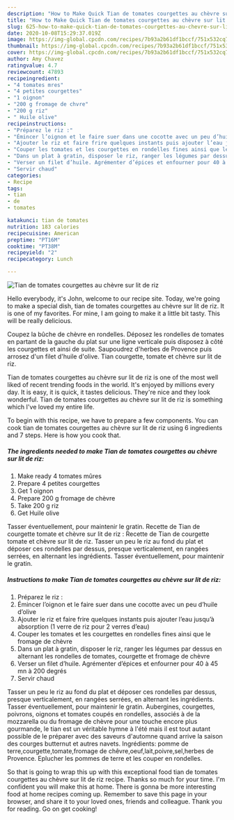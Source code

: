 ```yaml
---
description: "How to Make Quick Tian de tomates courgettes au chèvre sur lit de riz"
title: "How to Make Quick Tian de tomates courgettes au chèvre sur lit de riz"
slug: 625-how-to-make-quick-tian-de-tomates-courgettes-au-chevre-sur-lit-de-riz
date: 2020-10-08T15:29:37.019Z
image: https://img-global.cpcdn.com/recipes/7b93a2b61df1bccf/751x532cq70/tian-de-tomates-courgettes-au-chevre-sur-lit-de-riz-photo-principale-de-la-recette.jpg
thumbnail: https://img-global.cpcdn.com/recipes/7b93a2b61df1bccf/751x532cq70/tian-de-tomates-courgettes-au-chevre-sur-lit-de-riz-photo-principale-de-la-recette.jpg
cover: https://img-global.cpcdn.com/recipes/7b93a2b61df1bccf/751x532cq70/tian-de-tomates-courgettes-au-chevre-sur-lit-de-riz-photo-principale-de-la-recette.jpg
author: Amy Chavez
ratingvalue: 4.7
reviewcount: 47893
recipeingredient:
- "4 tomates mres"
- "4 petites courgettes"
- "1 oignon"
- "200 g fromage de chvre"
- "200 g riz"
- " Huile olive"
recipeinstructions:
- "Préparez le riz :"
- "Émincer l’oignon et le faire suer dans une cocotte avec un peu d’huile d’olive"
- "Ajouter le riz et faire frire quelques instants puis ajouter l’eau jusqu’à absorption (1 verre de riz pour 2 verres d’eau)"
- "Couper les tomates et les courgettes en rondelles fines ainsi que le fromage de chèvre"
- "Dans un plat à gratin, disposer le riz, ranger les légumes par dessus en alternant les rondelles de tomates, courgette et fromage de chèvre"
- "Verser un filet d’huile. Agrémenter d’épices et enfourner pour 40 à 45 mn à 200 degrés"
- "Servir chaud"
categories:
- Recipe
tags:
- tian
- de
- tomates

katakunci: tian de tomates 
nutrition: 183 calories
recipecuisine: American
preptime: "PT16M"
cooktime: "PT38M"
recipeyield: "2"
recipecategory: Lunch

---
```



![Tian de tomates courgettes au chèvre sur lit de riz](https://img-global.cpcdn.com/recipes/7b93a2b61df1bccf/751x532cq70/tian-de-tomates-courgettes-au-chevre-sur-lit-de-riz-photo-principale-de-la-recette.jpg)

Hello everybody, it's John, welcome to our recipe site. Today, we're going to make a special dish, tian de tomates courgettes au chèvre sur lit de riz. It is one of my favorites. For mine, I am going to make it a little bit tasty. This will be really delicious.

Coupez la bûche de chèvre en rondelles. Déposez les rondelles de tomates en partant de la gauche du plat sur une ligne verticale puis disposez à côté les courgettes et ainsi de suite. Saupoudrez d&#39;herbes de Provence puis arrosez d&#39;un filet d&#39;huile d&#39;olive. Tian courgette, tomate et chèvre sur lit de riz.

Tian de tomates courgettes au chèvre sur lit de riz is one of the most well liked of recent trending foods in the world. It's enjoyed by millions every day. It is easy, it is quick, it tastes delicious. They're nice and they look wonderful. Tian de tomates courgettes au chèvre sur lit de riz is something which I've loved my entire life.


To begin with this recipe, we have to prepare a few components. You can cook tian de tomates courgettes au chèvre sur lit de riz using 6 ingredients and 7 steps. Here is how you cook that.

<!--inarticleads1-->

##### The ingredients needed to make Tian de tomates courgettes au chèvre sur lit de riz:

1. Make ready 4 tomates mûres
1. Prepare 4 petites courgettes
1. Get 1 oignon
1. Prepare 200 g fromage de chèvre
1. Take 200 g riz
1. Get  Huile olive


Tasser éventuellement, pour maintenir le gratin. Recette de Tian de courgette tomate et chèvre sur lit de riz : Recette de Tian de courgette tomate et chèvre sur lit de riz. Tasser un peu le riz au fond du plat et déposer ces rondelles par dessus, presque verticalement, en rangées serrées, en alternant les ingrédients. Tasser éventuellement, pour maintenir le gratin. 

<!--inarticleads2-->

##### Instructions to make Tian de tomates courgettes au chèvre sur lit de riz:

1. Préparez le riz :
1. Émincer l’oignon et le faire suer dans une cocotte avec un peu d’huile d’olive
1. Ajouter le riz et faire frire quelques instants puis ajouter l’eau jusqu’à absorption (1 verre de riz pour 2 verres d’eau)
1. Couper les tomates et les courgettes en rondelles fines ainsi que le fromage de chèvre
1. Dans un plat à gratin, disposer le riz, ranger les légumes par dessus en alternant les rondelles de tomates, courgette et fromage de chèvre
1. Verser un filet d’huile. Agrémenter d’épices et enfourner pour 40 à 45 mn à 200 degrés
1. Servir chaud


Tasser un peu le riz au fond du plat et déposer ces rondelles par dessus, presque verticalement, en rangées serrées, en alternant les ingrédients. Tasser éventuellement, pour maintenir le gratin. Aubergines, courgettes, poivrons, oignons et tomates coupés en rondelles, associés à de la mozzarella ou du fromage de chèvre pour une touche encore plus gourmande, le tian est un véritable hymne à l&#39;été mais il est tout autant possible de le préparer avec des saveurs d&#39;automne quand arrive la saison des courges butternut et autres navets. Ingrédients: pomme de terre,courgette,tomate,fromage de chêvre,oeuf,lait,poivre,sel,herbes de Provence. Eplucher les pommes de terre et les couper en rondelles. 

So that is going to wrap this up with this exceptional food tian de tomates courgettes au chèvre sur lit de riz recipe. Thanks so much for your time. I'm confident you will make this at home. There is gonna be more interesting food at home recipes coming up. Remember to save this page in your browser, and share it to your loved ones, friends and colleague. Thank you for reading. Go on get cooking!
